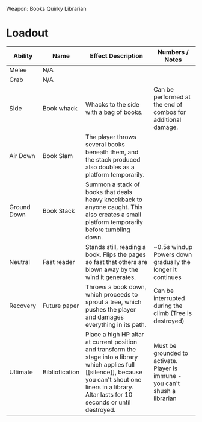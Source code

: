 Weapon: Books
Quirky Librarian
# Loadout

| Ability     | Name           | Effect Description                                                                                                                                                                                               | Numbers / Notes                                                                 |
| ----------- | -------------- | ---------------------------------------------------------------------------------------------------------------------------------------------------------------------------------------------------------------- | ------------------------------------------------------------------------------- |
| Melee       | N/A            |                                                                                                                                                                                                                  |                                                                                 |
| Grab        | N/A            |                                                                                                                                                                                                                  |                                                                                 |
| Side        | Book whack     | Whacks to the side with a bag of books.                                                                                                                                                                          | Can be performed at the end of combos for additional damage.                    |
| Air Down    | Book Slam      | The player throws several books beneath them, and the stack produced also doubles as a platform temporarily.                                                                                                     |                                                                                 |
| Ground Down | Book Stack     | Summon a stack of books that deals heavy knockback to anyone caught.  This also creates a small platform temporarily before tumbling down.                                                                       |                                                                                 |
| Neutral     | Fast reader    | Stands still, reading a book. Flips the pages so fast that others are blown away by the wind it generates.                                                                                                       | ~0.5s windup<br>Powers down gradually the longer it continues                   |
| Recovery    | Future paper   | Throws a book down, which proceeds to sprout a tree, which pushes the player and damages everything in its path.                                                                                                 | Can be interrupted during the climb (Tree is destroyed)                         |
| Ultimate    | Bibliofication | Place a high HP altar at current position and transform the stage into a library which applies full [[silence]], because you can't shout one liners in a library. Altar lasts for 10 seconds or until destroyed. | Must be grounded to activate.<br>Player is immune - you can't shush a librarian |

